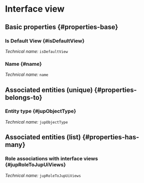 # Interface view
<!--- THIS FILE IS GENERATED PLEASE DO NOT EDIT IT DIRECTLY --->



## Basic properties {#properties-base}

### Is Default View {#isDefaultView}



*Technical name:* ```isDefaultView```

### Name {#name}



*Technical name:* ```name```


## Associated entities (unique) {#properties-belongs-to}

### Entity type {#jupObjectType}



*Technical name:* ```jupObjectType```


## Associated entities (list) {#properties-has-many}

### Role associations with interface views {#jupRoleToJupUiViews}



*Technical name:* ```jupRoleToJupUiViews```




